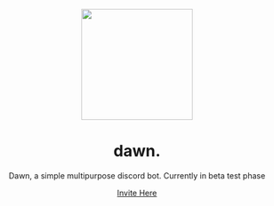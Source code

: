 <div align="center">
  <p>
    <img src="https://i.ibb.co/RNhGkRc/dwn-logo.png" width="200"/>
  </p>
  <h1>dawn.</h1>  <p>Dawn, a simple multipurpose discord bot. Currently in beta test phase
</p>
  <a href="https://dawn.sssaintt.xyz">Invite Here</a>
</div>

